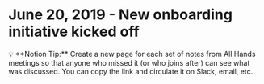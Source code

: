 # June 20, 2019 - New onboarding initiative kicked off

<aside>
💡 **Notion Tip:** Create a new page for each set of notes from All Hands meetings so that anyone who missed it (or who joins after) can see what was discussed. You can copy the link and circulate it on Slack, email, etc.

</aside>